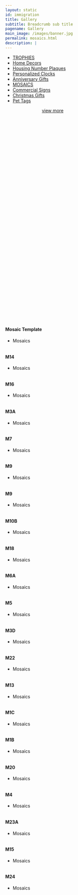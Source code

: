 ```yaml
---
layout: static
id: immigration
title: Gallery
subtitle: Breadcrumb sub title
pagename: Gallery
main_image: /images/banner.jpg
permalink: mosaics.html
description: |
---
```

<div class="wpsuptr-standard-row">
   <div class="container">
      <div class="portfolio-content">
         <div class="portfolio-filter-wrap text-center">
            <ul class="filter_tag">
               <li><a href="/trophies.html" >TROPHIES</a></li>
               <li ><a href="/homedecors.html" >Home Decors</a></li>
               <li><a href="/housing-number-plaques.html" >Housing Number Plaques</a></li>
               <li><a href="/personalized-clocks.html" >Personalized Clocks</a></li>
               <li><a href="/anniversary.html" >Anniversary Gifts</a></li>
               <li class="active"><a href="/mosaics.html" >MOSAICS</a></li>
               <li><a href="/commercialsign.html" >Commercial Signs</a></li>
               <li><a href="/christmasgift.html" >Christmas Gifts</a></li>
               <li><a href="/pettags.html" >Pet Tags</a></li>
            </ul>
         </div>
         <div
            class="portfolio portfolio-gutter portfolio-style-2 portfolio-masonry portfolio-not-full portfolio-4-column wrap-div mosaics-mt" style="margin-top:670px; float:left;" >
            <div class=" portfolio-item-big img-big">
               <div class="portfolio-item-content">
                  <div class="item-thumbnail">
                     <a>
                     <img class="example-image" src="images/banner.jpg" alt=""/>
                     </a>
                     <a href="images/banner.jpg" data-lightbox="example-set" data-title="" class="button" data-motafobox="roadtrip"><i class="ti-zoom-in"></i></a>
                  </div>
                  <div class="portfolio-description">
                     <h4>Mosaic Template</h4>
                     <ul class="portfolio-category">
                        <li>Mosaics</li>
                     </ul>
                  </div>
               </div>
            </div>
            <div class="portfolio-item mosaics  ">
               <div class="portfolio-item-content">
                  <div class="item-thumbnail">
                     <a>
                     <img class="example-image" src="images/portfolio/mosaics/M14.jpg" alt=""/>
                     </a>
                     <a href="images/portfolio/mosaics/M14.jpg" data-lightbox="example-set" data-title="" class="button" data-motafobox="roadtrip"><i class="ti-zoom-in"></i></a>
                  </div>
                  <div class="portfolio-description">
                     <h4>M14</h4>
                     <ul class="portfolio-category">
                        <li>Mosaics</li>
                     </ul>
                  </div>
               </div>
            </div>
            <div class="portfolio-item mosaics">
               <div class="portfolio-item-content">
                  <div class="item-thumbnail">
                     <a>
                     <img class="example-image" src="images/portfolio/mosaics/M16.jpg" alt=""/>
                     </a>
                     <a   href="images/portfolio/mosaics/M16.jpg"  data-lightbox="example-set" data-title="" class="button" data-motafobox="roadtrip"><i class="ti-zoom-in"></i></a>
                  </div>
                  <div class="portfolio-description">
                     <h4>M16</h4>
                     <ul class="portfolio-category">
                        <li>Mosaics</li>
                     </ul>
                  </div>
               </div>
            </div>
            <div class="portfolio-item mosaics  hidden">
               <div class="portfolio-item-content">
                  <div class="item-thumbnail">
                     <a class="example-image-link"  >
                     <img class="example-image" src="images/portfolio/mosaics/M3A.jpg" alt=""/>
                     </a>
                     <a href="images/portfolio/mosaics/M3A.jpg"  data-lightbox="example-set" data-title="" class="button" data-motafobox="roadtrip"><i class="ti-zoom-in"></i></a>
                  </div>
                  <div class="portfolio-description">
                     <h4>M3A</h4>
                     <ul class="portfolio-category">
                        <li>Mosaics</li>
                     </ul>
                  </div>
               </div>
            </div>
            <div class="portfolio-item mosaics  ">
               <div class="portfolio-item-content">
                  <div class="item-thumbnail">
                     <a class="example-image-link"  >
                     <img class="example-image" src="images/portfolio/mosaics/M7.jpg" alt=""/>
                     </a>
                     <a href="images/portfolio/mosaics/M7.jpg"  data-lightbox="example-set" data-title="" class="button" data-motafobox="roadtrip"><i class="ti-zoom-in"></i></a>
                  </div>
                  <div class="portfolio-description">
                     <h4>M7</h4>
                     <ul class="portfolio-category">
                        <li>Mosaics</li>
                     </ul>
                  </div>
               </div>
            </div>
            <div class="portfolio-item mosaics hidden">
               <div class="portfolio-item-content">
                  <div class="item-thumbnail">
                     <a class="example-image-link" >
                     <img class="example-image" src="images/portfolio/mosaics/M9.jpg" alt=""/>
                     </a>
                     <a href="images/portfolio/mosaics/M9.jpg"   data-lightbox="example-set" data-title="" class="button" data-motafobox="roadtrip"><i class="ti-zoom-in"></i></a>
                  </div>
                  <div class="portfolio-description">
                     <h4>M9</h4>
                     <ul class="portfolio-category">
                        <li>Mosaics</li>
                     </ul>
                  </div>
               </div>
            </div>
            <div class="portfolio-item mosaics">
               <div class="portfolio-item-content">
                  <div class="item-thumbnail">
                     <a class="example-image-link"  >
                     <img class="example-image" src="images/portfolio/mosaics/M2.jpg" alt=""/>
                     </a>
                     <a href="images/portfolio/mosaics/M2.jpg"  data-lightbox="example-set" data-title="" class="button" data-motafobox="roadtrip"><i class="ti-zoom-in"></i></a>
                  </div>
                  <div class="portfolio-description">
                     <h4>M9</h4>
                     <ul class="portfolio-category">
                        <li>Mosaics</li>
                     </ul>
                  </div>
               </div>
            </div>
            <div class="portfolio-item mosaics hidden">
               <div class="portfolio-item-content">
                  <div class="item-thumbnail">
                     <a class="example-image-link"  >
                     <img class="example-image" src="images/portfolio/mosaics/M10B.jpg" alt=""/>
                     </a>
                     <a href="images/portfolio/mosaics/M10B.jpg"  data-lightbox="example-set" data-title="" class="button" data-motafobox="roadtrip"><i class="ti-zoom-in"></i></a>
                  </div>
                  <div class="portfolio-description">
                     <h4>M10B</h4>
                     <ul class="portfolio-category">
                        <li>Mosaics</li>
                     </ul>
                  </div>
               </div>
            </div>
            <div class="portfolio-item mosaics hidden">
               <div class="portfolio-item-content">
                  <div class="item-thumbnail">
                     <a class="example-image-link"  >
                     <img class="example-image" src="images/portfolio/mosaics/M18.jpg" alt=""/>
                     </a>
                     <a href="images/portfolio/mosaics/M18.jpg"  data-lightbox="example-set" data-title="" class="button" data-motafobox="roadtrip"><i class="ti-zoom-in"></i></a>
                  </div>
                  <div class="portfolio-description">
                     <h4>M18</h4>
                     <ul class="portfolio-category">
                        <li>Mosaics</li>
                     </ul>
                  </div>
               </div>
            </div>
            <div class="portfolio-item mosaics hidden">
               <div class="portfolio-item-content">
                  <div class="item-thumbnail">
                     <a class="example-image-link" >
                     <img class="example-image" src="images/portfolio/mosaics/M6A.jpg" alt=""/>
                     </a>
                     <a href="images/portfolio/mosaics/M6A.jpg"  data-lightbox="example-set" data-title="" class="button" data-motafobox="roadtrip"><i class="ti-zoom-in"></i></a>
                  </div>
                  <div class="portfolio-description">
                     <h4>M6A</h4>
                     <ul class="portfolio-category">
                        <li>Mosaics</li>
                     </ul>
                  </div>
               </div>
            </div>
            <div class="portfolio-item mosaics">
               <div class="portfolio-item-content">
                  <div class="item-thumbnail">
                     <a class="example-image-link"  >
                     <img class="example-image" src="images/portfolio/mosaics/M5.jpg" alt=""/>
                     </a>
                     <a href="images/portfolio/mosaics/M5.jpg"  data-lightbox="example-set" data-title="" class="button" data-motafobox="roadtrip"><i class="ti-zoom-in"></i></a>
                  </div>
                  <div class="portfolio-description">
                     <h4>M5</h4>
                     <ul class="portfolio-category">
                        <li>Mosaics</li>
                     </ul>
                  </div>
               </div>
            </div>
            <div class="portfolio-item mosaics hidden">
               <div class="portfolio-item-content">
                  <div class="item-thumbnail">
                     <a class="example-image-link"  >
                     <img class="example-image" src="images/portfolio/mosaics/M3D.jpg" alt=""/>
                     </a>
                     <a href="images/portfolio/mosaics/M3D.jpg"  data-lightbox="example-set" data-title="" class="button" data-motafobox="roadtrip"><i class="ti-zoom-in"></i></a>
                  </div>
                  <div class="portfolio-description">
                     <h4>M3D</h4>
                     <ul class="portfolio-category">
                        <li>Mosaics</li>
                     </ul>
                  </div>
               </div>
            </div>
            <div class="portfolio-item mosaics hidden">
               <div class="portfolio-item-content">
                  <div class="item-thumbnail">
                     <a class="example-image-link"  >
                     <img class="example-image" src="images/portfolio/mosaics/M22.jpg" alt=""/>
                     </a>
                     <a href="images/portfolio/mosaics/M22.jpg"  data-lightbox="example-set" data-title="" class="button" data-motafobox="roadtrip"><i class="ti-zoom-in"></i></a>
                  </div>
                  <div class="portfolio-description">
                     <h4>M22</h4>
                     <ul class="portfolio-category">
                        <li>Mosaics</li>
                     </ul>
                  </div>
               </div>
            </div>
            <div class="portfolio-item mosaics hidden">
               <div class="portfolio-item-content">
                  <div class="item-thumbnail">
                     <a class="example-image-link"  >
                     <img class="example-image" src="images/portfolio/mosaics/M13.jpg" alt=""/>
                     </a>
                     <a href="images/portfolio/mosaics/M13.jpg"  data-lightbox="example-set" data-title="" class="button" data-motafobox="roadtrip"><i class="ti-zoom-in"></i></a>
                  </div>
                  <div class="portfolio-description">
                     <h4>M13</h4>
                     <ul class="portfolio-category">
                        <li>Mosaics</li>
                     </ul>
                  </div>
               </div>
            </div>
            <div class="portfolio-item mosaics">
               <div class="portfolio-item-content">
                  <div class="item-thumbnail">
                     <a class="example-image-link"  >
                     <img class="example-image" src="images/portfolio/mosaics/M1C.JPG" alt=""/>
                     </a>
                     <a href="images/portfolio/mosaics/M1C.JPG" data-lightbox="example-set" data-title="" class="button" data-motafobox="roadtrip"><i class="ti-zoom-in"></i></a>
                  </div>
                  <div class="portfolio-description">
                     <h4>M1C</h4>
                     <ul class="portfolio-category">
                        <li>Mosaics</li>
                     </ul>
                  </div>
               </div>
            </div>
            <div class="portfolio-item mosaics">
               <div class="portfolio-item-content">
                  <div class="item-thumbnail">
                     <a class="example-image-link"  >
                     <img class="example-image" src="images/portfolio/mosaics/M1B.jpg" alt=""/>
                     </a>
                     <a href="images/portfolio/mosaics/M1B.jpg"  data-lightbox="example-set" data-title="" class="button" data-motafobox="roadtrip"><i class="ti-zoom-in"></i></a>
                  </div>
                  <div class="portfolio-description">
                     <h4>M1B</h4>
                     <ul class="portfolio-category">
                        <li>Mosaics</li>
                     </ul>
                  </div>
               </div>
            </div>
            <div class="portfolio-item mosaics ">
               <div class="portfolio-item-content">
                  <div class="item-thumbnail">
                     <a class="example-image-link" >
                     <img class="example-image" src="images/portfolio/mosaics/M20.JPG" alt=""/>
                     </a>
                     <a  href="images/portfolio/mosaics/M20.JPG" data-lightbox="example-set" data-title="" class="button" data-motafobox="roadtrip"><i class="ti-zoom-in"></i></a>
                  </div>
                  <div class="portfolio-description">
                     <h4>M20</h4>
                     <ul class="portfolio-category">
                        <li>Mosaics</li>
                     </ul>
                  </div>
               </div>
            </div>
            <div class="portfolio-item mosaics hidden">
               <div class="portfolio-item-content">
                  <div class="item-thumbnail">
                     <a class="example-image-link"  >
                     <img class="example-image" src="images/portfolio/mosaics/M4.jpg" alt=""/>
                     </a>
                     <a href="images/portfolio/mosaics/M4.jpg"  data-lightbox="example-set" data-title="" class="button" data-motafobox="roadtrip"><i class="ti-zoom-in"></i></a>
                  </div>
                  <div class="portfolio-description">
                     <h4>M4</h4>
                     <ul class="portfolio-category">
                        <li>Mosaics</li>
                     </ul>
                  </div>
               </div>
            </div>
            <div class="portfolio-item mosaics hidden">
               <div class="portfolio-item-content">
                  <div class="item-thumbnail">
                     <a class="example-image-link"  >
                     <img class="example-image" src="images/portfolio/mosaics/M23A.jpg" alt=""/>
                     </a>
                     <a href="images/portfolio/mosaics/M23A.jpg"  data-lightbox="example-set" data-title="" class="button" data-motafobox="roadtrip"><i class="ti-zoom-in"></i></a>
                  </div>
                  <div class="portfolio-description">
                     <h4>M23A</h4>
                     <ul class="portfolio-category">
                        <li>Mosaics</li>
                     </ul>
                  </div>
               </div>
            </div>
            <div class="portfolio-item mosaics hidden">
               <div class="portfolio-item-content">
                  <div class="item-thumbnail">
                     <a class="example-image-link"  >
                     <img class="example-image" src="images/portfolio/mosaics/M15.jpg" alt=""/>
                     </a>
                     <a href="images/portfolio/mosaics/M15.jpg"  data-lightbox="example-set" data-title="" class="button" data-motafobox="roadtrip"><i class="ti-zoom-in"></i></a>
                  </div>
                  <div class="portfolio-description">
                     <h4>M15</h4>
                     <ul class="portfolio-category">
                        <li>Mosaics</li>
                     </ul>
                  </div>
               </div>
            </div>
            <div class="portfolio-item mosaics hidden">
               <div class="portfolio-item-content">
                  <div class="item-thumbnail">
                     <a class="example-image-link"  >
                     <img class="example-image" src="images/portfolio/mosaics/M24.JPG" alt=""/>
                     </a>
                     <a href="images/portfolio/mosaics/M24.JPG"  data-lightbox="example-set" data-title="" class="button" data-motafobox="roadtrip"><i class="ti-zoom-in"></i></a>
                  </div>
                  <div class="portfolio-description">
                     <h4>M24</h4>
                     <ul class="portfolio-category">
                        <li>Mosaics</li>
                     </ul>
                  </div>
               </div>
            </div>
         </div>
         <div class="pagination-area">
            <div class="load-more text-center">
               <a class="button lode-more" href="#">view more<i class="ti-reload"></i></a>
            </div>
         </div>
      </div>
   </div>
</div>